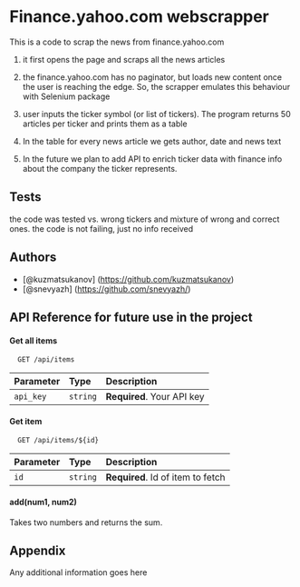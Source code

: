 
# Finance.yahoo.com webscrapper

This is a code to scrap the news from finance.yahoo.com

1) it first opens the page and scraps all the news articles

2) the finance.yahoo.com has no paginator, but loads new content once the 
user is reaching the edge. So, the scrapper emulates this behaviour with
Selenium package

3) user inputs the ticker symbol (or list of tickers). The program returns 
50 articles per ticker and prints them as a table

4) In the table for every news article we gets author, date and news text

5) In the future we plan to add API to enrich ticker data with finance info
about the company the ticker represents.


## Tests
the code was tested vs. wrong tickers and mixture of wrong and correct ones. 
the code is not failing, just no info received


## Authors

- [@kuzmatsukanov] (https://github.com/kuzmatsukanov)
- [@snevyazh] (https://github.com/snevyazh/)


## API Reference for future use in the project

#### Get all items

```http
  GET /api/items
```

| Parameter | Type     | Description                |
| :-------- | :------- | :------------------------- |
| `api_key` | `string` | **Required**. Your API key |

#### Get item

```http
  GET /api/items/${id}
```

| Parameter | Type     | Description                       |
| :-------- | :------- | :-------------------------------- |
| `id`      | `string` | **Required**. Id of item to fetch |

#### add(num1, num2)

Takes two numbers and returns the sum.


## Appendix

Any additional information goes here

